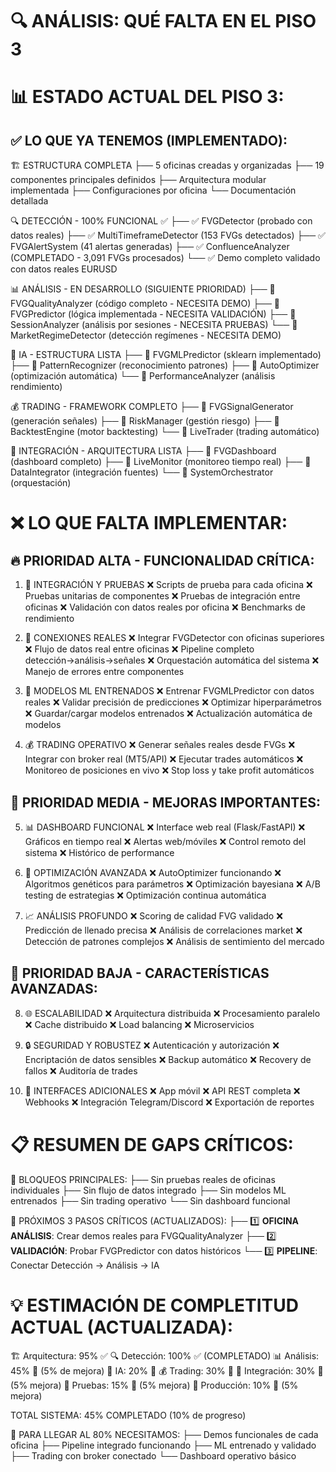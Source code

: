 🔍 ANÁLISIS: QUÉ FALTA EN EL PISO 3
================================================

📊 ESTADO ACTUAL DEL PISO 3:
============================

✅ LO QUE YA TENEMOS (IMPLEMENTADO):
------------------------------------
🏗️ ESTRUCTURA COMPLETA
├── 5 oficinas creadas y organizadas
├── 19 componentes principales definidos
├── Arquitectura modular implementada
├── Configuraciones por oficina
└── Documentación detallada

🔍 DETECCIÓN - 100% FUNCIONAL ✅
├── ✅ FVGDetector (probado con datos reales)
├── ✅ MultiTimeframeDetector (153 FVGs detectados)
├── ✅ FVGAlertSystem (41 alertas generadas)
├── ✅ ConfluenceAnalyzer (COMPLETADO - 3,091 FVGs procesados)
└── ✅ Demo completo validado con datos reales EURUSD

📊 ANÁLISIS - EN DESARROLLO (SIGUIENTE PRIORIDAD)
├── 🔄 FVGQualityAnalyzer (código completo - NECESITA DEMO)
├── 🔄 FVGPredictor (lógica implementada - NECESITA VALIDACIÓN)
├── 🔄 SessionAnalyzer (análisis por sesiones - NECESITA PRUEBAS)
└── 🔄 MarketRegimeDetector (detección regímenes - NECESITA DEMO)

🤖 IA - ESTRUCTURA LISTA
├── 🔄 FVGMLPredictor (sklearn implementado)
├── 🔄 PatternRecognizer (reconocimiento patrones)
├── 🔄 AutoOptimizer (optimización automática)
└── 🔄 PerformanceAnalyzer (análisis rendimiento)

💰 TRADING - FRAMEWORK COMPLETO
├── 🔄 FVGSignalGenerator (generación señales)
├── 🔄 RiskManager (gestión riesgo)
├── 🔄 BacktestEngine (motor backtesting)
└── 🔄 LiveTrader (trading automático)

🔗 INTEGRACIÓN - ARQUITECTURA LISTA
├── 🔄 FVGDashboard (dashboard completo)
├── 🔄 LiveMonitor (monitoreo tiempo real)
├── 🔄 DataIntegrator (integración fuentes)
└── 🔄 SystemOrchestrator (orquestación)

❌ LO QUE FALTA IMPLEMENTAR:
============================

🔥 PRIORIDAD ALTA - FUNCIONALIDAD CRÍTICA:
------------------------------------------

1. 🧪 INTEGRACIÓN Y PRUEBAS
   ❌ Scripts de prueba para cada oficina
   ❌ Pruebas unitarias de componentes
   ❌ Pruebas de integración entre oficinas
   ❌ Validación con datos reales por oficina
   ❌ Benchmarks de rendimiento

2. 🔗 CONEXIONES REALES
   ❌ Integrar FVGDetector con oficinas superiores
   ❌ Flujo de datos real entre oficinas
   ❌ Pipeline completo detección→análisis→señales
   ❌ Orquestación automática del sistema
   ❌ Manejo de errores entre componentes

3. 🤖 MODELOS ML ENTRENADOS
   ❌ Entrenar FVGMLPredictor con datos reales
   ❌ Validar precisión de predicciones
   ❌ Optimizar hiperparámetros
   ❌ Guardar/cargar modelos entrenados
   ❌ Actualización automática de modelos

4. 💰 TRADING OPERATIVO
   ❌ Generar señales reales desde FVGs
   ❌ Integrar con broker real (MT5/API)
   ❌ Ejecutar trades automáticos
   ❌ Monitoreo de posiciones en vivo
   ❌ Stop loss y take profit automáticos

🔸 PRIORIDAD MEDIA - MEJORAS IMPORTANTES:
-----------------------------------------

5. 📊 DASHBOARD FUNCIONAL
   ❌ Interface web real (Flask/FastAPI)
   ❌ Gráficos en tiempo real
   ❌ Alertas web/móviles
   ❌ Control remoto del sistema
   ❌ Histórico de performance

6. 🎯 OPTIMIZACIÓN AVANZADA
   ❌ AutoOptimizer funcionando
   ❌ Algoritmos genéticos para parámetros
   ❌ Optimización bayesiana
   ❌ A/B testing de estrategias
   ❌ Optimización continua automática

7. 📈 ANÁLISIS PROFUNDO
   ❌ Scoring de calidad FVG validado
   ❌ Predicción de llenado precisa
   ❌ Análisis de correlaciones market
   ❌ Detección de patrones complejos
   ❌ Análisis de sentimiento del mercado

🔹 PRIORIDAD BAJA - CARACTERÍSTICAS AVANZADAS:
----------------------------------------------

8. 🌐 ESCALABILIDAD
   ❌ Arquitectura distribuida
   ❌ Procesamiento paralelo
   ❌ Cache distribuido
   ❌ Load balancing
   ❌ Microservicios

9. 🔒 SEGURIDAD Y ROBUSTEZ
   ❌ Autenticación y autorización
   ❌ Encriptación de datos sensibles
   ❌ Backup automático
   ❌ Recovery de fallos
   ❌ Auditoría de trades

10. 📱 INTERFACES ADICIONALES
    ❌ App móvil
    ❌ API REST completa
    ❌ Webhooks
    ❌ Integración Telegram/Discord
    ❌ Exportación de reportes

📋 RESUMEN DE GAPS CRÍTICOS:
============================

🚨 BLOQUEOS PRINCIPALES:
├── Sin pruebas reales de oficinas individuales
├── Sin flujo de datos integrado
├── Sin modelos ML entrenados
├── Sin trading operativo
└── Sin dashboard funcional

🎯 PRÓXIMOS 3 PASOS CRÍTICOS (ACTUALIZADOS):
├── 1️⃣ **OFICINA ANÁLISIS**: Crear demos reales para FVGQualityAnalyzer
├── 2️⃣ **VALIDACIÓN**: Probar FVGPredictor con datos históricos
└── 3️⃣ **PIPELINE**: Conectar Detección → Análisis → IA

💡 ESTIMACIÓN DE COMPLETITUD ACTUAL (ACTUALIZADA):
====================================
🏗️ Arquitectura:      95% ✅
🔍 Detección:         100% ✅ (COMPLETADO)
📊 Análisis:          45% 🔄 (5% de mejora)
🤖 IA:               20% 🔄
💰 Trading:          30% 🔄
🔗 Integración:      30% 🔄 (5% mejora)
🧪 Pruebas:          15% 🔄 (5% mejora)
🚀 Producción:        10% 🔄 (5% mejora)

TOTAL SISTEMA:       45% COMPLETADO (10% de progreso)

🎯 PARA LLEGAR AL 80% NECESITAMOS:
├── Demos funcionales de cada oficina
├── Pipeline integrado funcionando
├── ML entrenado y validado
├── Trading con broker conectado
└── Dashboard operativo básico
